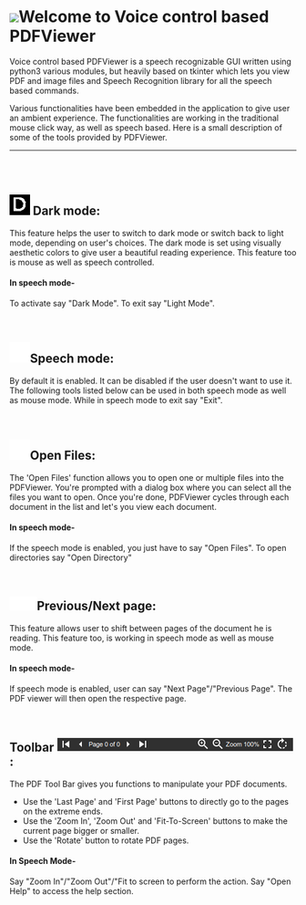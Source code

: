 

# ![](icons/pdf.png)Welcome to Voice control based PDFViewer

Voice control based PDFViewer is a speech recognizable GUI written using python3 various modules, but heavily based on tkinter which lets you view PDF and image files and Speech Recognition library for all the speech based commands.

Various functionalities have been embedded in the application to give user an ambient experience. The functionalities are working in the traditional mouse click way, as well as speech based. Here is a small description of some of the tools provided by PDFViewer.

------

<br />
<br />

## ![](readme_icons/darkmode.png) Dark mode:

This feature helps the user to switch to dark mode or switch back to light mode, depending on user's choices. The dark mode is set using visually aesthetic colors to give user a beautiful reading experience. This feature too is mouse as well as speech controlled.

#### In speech mode-
To activate say "Dark Mode". To exit say "Light Mode".

<br />

## ![](icons/voice.png)Speech mode:

By default it is enabled. It can be disabled if the user doesn't want to use it.
The following tools listed below can be used in both speech mode as well as mouse mode.
While in speech mode to exit say "Exit".

<br />

## ![](icons/open_file.png)Open Files:

The 'Open Files' function allows you to open one or multiple files into the PDFViewer.
You're prompted with a dialog box where you can select all the files you want to open. Once you're done, PDFViewer cycles through each document in the list and let's you view each document.

#### In speech mode-
If the speech mode is enabled, you just have to say "Open Files". 
To open directories say "Open Directory"

<br />

## ![](icons/prev.png)![](icons/next.png)Previous/Next page:

This feature allows user to shift between pages of the document he is reading. This feature too, is working in speech mode as well as mouse mode.

#### In speech mode-
If speech mode is enabled, user can say "Next Page"/"Previous Page". The PDF viewer will then open the respective page.

<br />

## Toolbar ![](icons/toolbar.png):

The PDF Tool Bar gives you functions to manipulate your PDF documents.
- Use the 'Last Page' and 'First Page' buttons to directly go to the pages on the extreme ends.
- Use the 'Zoom In', 'Zoom Out' and 'Fit-To-Screen' buttons to make the current page bigger or smaller.
- Use the 'Rotate' button to rotate PDF pages.

#### In Speech Mode-
Say "Zoom In"/"Zoom Out"/"Fit to screen to perform the action.
Say "Open Help" to access the help section.

